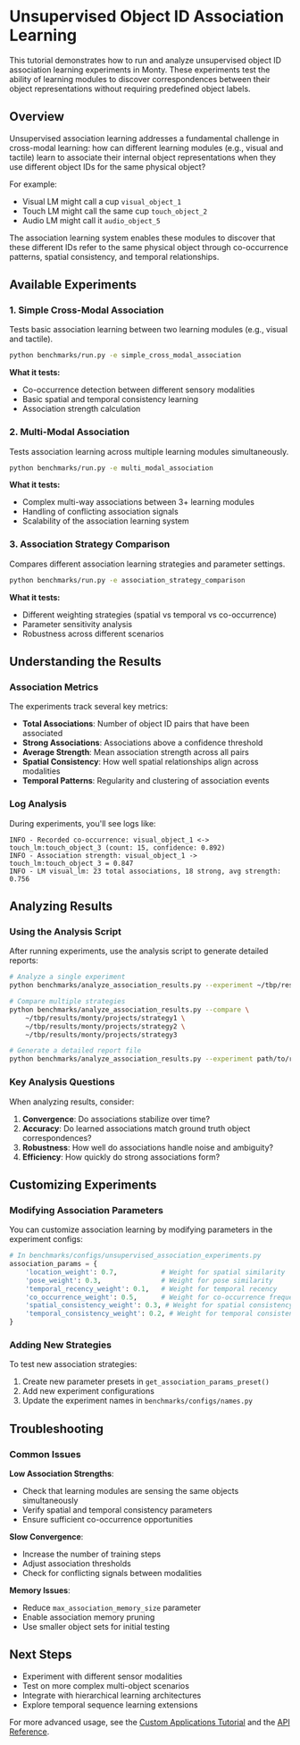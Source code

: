 # Unsupervised Object ID Association Learning

This tutorial demonstrates how to run and analyze unsupervised object ID association learning experiments in Monty. These experiments test the ability of learning modules to discover correspondences between their object representations without requiring predefined object labels.

## Overview

Unsupervised association learning addresses a fundamental challenge in cross-modal learning: how can different learning modules (e.g., visual and tactile) learn to associate their internal object representations when they use different object IDs for the same physical object?

For example:
- Visual LM might call a cup `visual_object_1`
- Touch LM might call the same cup `touch_object_2`
- Audio LM might call it `audio_object_5`

The association learning system enables these modules to discover that these different IDs refer to the same physical object through co-occurrence patterns, spatial consistency, and temporal relationships.

## Available Experiments

### 1. Simple Cross-Modal Association

Tests basic association learning between two learning modules (e.g., visual and tactile).

```bash
python benchmarks/run.py -e simple_cross_modal_association
```

**What it tests:**
- Co-occurrence detection between different sensory modalities
- Basic spatial and temporal consistency learning
- Association strength calculation

### 2. Multi-Modal Association

Tests association learning across multiple learning modules simultaneously.

```bash
python benchmarks/run.py -e multi_modal_association
```

**What it tests:**
- Complex multi-way associations between 3+ learning modules
- Handling of conflicting association signals
- Scalability of the association learning system

### 3. Association Strategy Comparison

Compares different association learning strategies and parameter settings.

```bash
python benchmarks/run.py -e association_strategy_comparison
```

**What it tests:**
- Different weighting strategies (spatial vs temporal vs co-occurrence)
- Parameter sensitivity analysis
- Robustness across different scenarios

## Understanding the Results

### Association Metrics

The experiments track several key metrics:

- **Total Associations**: Number of object ID pairs that have been associated
- **Strong Associations**: Associations above a confidence threshold
- **Average Strength**: Mean association strength across all pairs
- **Spatial Consistency**: How well spatial relationships align across modalities
- **Temporal Patterns**: Regularity and clustering of association events

### Log Analysis

During experiments, you'll see logs like:

```
INFO - Recorded co-occurrence: visual_object_1 <-> touch_lm:touch_object_3 (count: 15, confidence: 0.892)
INFO - Association strength: visual_object_1 -> touch_lm:touch_object_3 = 0.847
INFO - LM visual_lm: 23 total associations, 18 strong, avg strength: 0.756
```

## Analyzing Results

### Using the Analysis Script

After running experiments, use the analysis script to generate detailed reports:

```bash
# Analyze a single experiment
python benchmarks/analyze_association_results.py --experiment ~/tbp/results/monty/projects/simple_cross_modal_association

# Compare multiple strategies
python benchmarks/analyze_association_results.py --compare \
    ~/tbp/results/monty/projects/strategy1 \
    ~/tbp/results/monty/projects/strategy2 \
    ~/tbp/results/monty/projects/strategy3

# Generate a detailed report file
python benchmarks/analyze_association_results.py --experiment path/to/results --output association_report.md
```

### Key Analysis Questions

When analyzing results, consider:

1. **Convergence**: Do associations stabilize over time?
2. **Accuracy**: Do learned associations match ground truth object correspondences?
3. **Robustness**: How well do associations handle noise and ambiguity?
4. **Efficiency**: How quickly do strong associations form?

## Customizing Experiments

### Modifying Association Parameters

You can customize association learning by modifying parameters in the experiment configs:

```python
# In benchmarks/configs/unsupervised_association_experiments.py
association_params = {
    'location_weight': 0.7,           # Weight for spatial similarity
    'pose_weight': 0.3,               # Weight for pose similarity  
    'temporal_recency_weight': 0.1,   # Weight for temporal recency
    'co_occurrence_weight': 0.5,      # Weight for co-occurrence frequency
    'spatial_consistency_weight': 0.3, # Weight for spatial consistency
    'temporal_consistency_weight': 0.2, # Weight for temporal consistency
}
```

### Adding New Strategies

To test new association strategies:

1. Create new parameter presets in `get_association_params_preset()`
2. Add new experiment configurations
3. Update the experiment names in `benchmarks/configs/names.py`

## Troubleshooting

### Common Issues

**Low Association Strengths**: 
- Check that learning modules are sensing the same objects simultaneously
- Verify spatial and temporal consistency parameters
- Ensure sufficient co-occurrence opportunities

**Slow Convergence**:
- Increase the number of training steps
- Adjust association thresholds
- Check for conflicting signals between modalities

**Memory Issues**:
- Reduce `max_association_memory_size` parameter
- Enable association memory pruning
- Use smaller object sets for initial testing

## Next Steps

- Experiment with different sensor modalities
- Test on more complex multi-object scenarios  
- Integrate with hierarchical learning architectures
- Explore temporal sequence learning extensions

For more advanced usage, see the [Custom Applications Tutorial](using-monty-in-a-custom-application.md) and the [API Reference](../../api-reference/).
